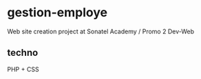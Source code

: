 # gestion-employe
Web site creation project at Sonatel Academy / Promo 2 Dev-Web

## techno
PHP + CSS
